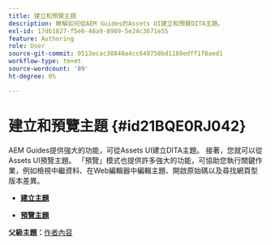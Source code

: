 ```yaml
---
title: 建立和預覽主題
description: 瞭解如何從AEM Guides的Assets UI建立和預覽DITA主題。
exl-id: 17db1827-f5e6-48a9-8989-5e24c3671e55
feature: Authoring
role: User
source-git-commit: 0513ecac38840a4cc649758bd1180edff1f8aed1
workflow-type: tm+mt
source-wordcount: '89'
ht-degree: 0%

---
```


# 建立和預覽主題 {#id21BQE0RJ042}

AEM Guides提供強大的功能，可從Assets UI建立DITA主題。 接著，您就可以從Assets UI預覽主題。 「預覽」模式也提供許多強大的功能，可協助您執行關鍵作業，例如檢視中繼資料、在Web編輯器中編輯主題、開啟原始碼以及尋找網頁型版本差異。

- **[建立主題](web-editor-create-topics.md)**

- **[預覽主題](web-editor-preview-topics.md)**


**父級主題：**[&#x200B;作者內容](authoring-content.md)

